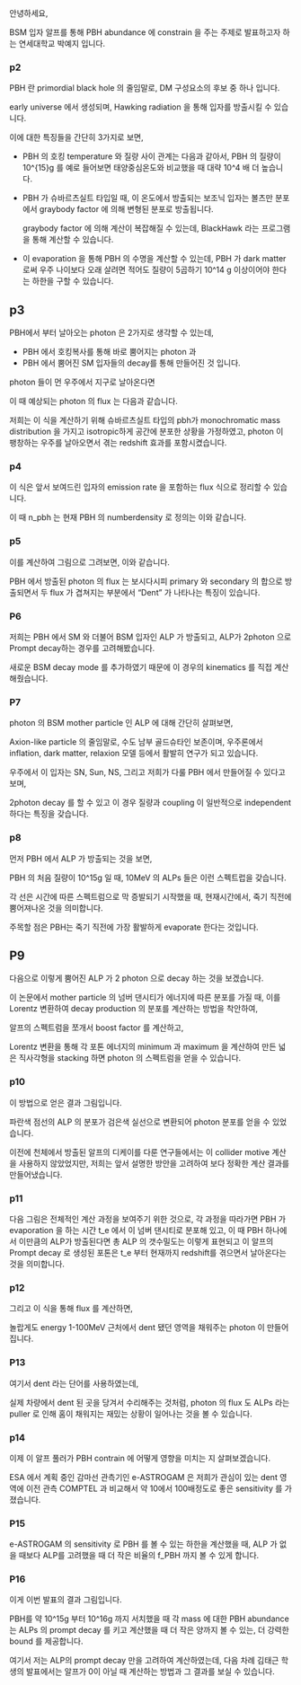 안녕하세요,

 BSM 입자 알프를 통해 PBH abundance 에 constrain 을 주는 주제로 발표하고자 하는 연세대학교 박예지 입니다.

### p2

PBH 란 primordial black hole 의 줄임말로, DM 구성요소의 후보 중 하나 입니다.

early universe 에서 생성되며, Hawking radiation 을 통해 입자를 방출시킬 수 있습니다.

이에 대한 특징들을 간단히 3가지로 보면,

- PBH 의 호킹 temperature 와 질량 사이 관계는 다음과 같아서, PBH 의 질량이 10^{15}g 를 예로 들어보면 태양중심온도와 비교했을 때 대략 10^4 배 더 높습니다.

- PBH 가 슈바르츠실트 타입일 때, 이 온도에서 방출되는 보조닉 입자는 볼츠만 분포에서 graybody factor 에 의해 변형된 분포로 방출됩니다. 

  graybody factor 에 의해 계산이 복잡해질 수 있는데, BlackHawk 라는 프로그램을 통해 계산할 수 있습니다.

- 이 evaporation 을 통해 PBH 의 수명을 계산할 수 있는데, PBH 가 dark matter 로써 우주 나이보다 오래 살려면 적어도 질량이 5곱하기 10^14 g 이상이어야 한다는 하한을 구할 수 있습니다.

## p3

PBH에서 부터 날아오는 photon 은 2가지로 생각할 수 있는데,

-  PBH 에서 호킹복사를 통해 바로 뿜어지는 photon 과
- PBH 에서 뿜어진 SM 입자들의 decay를 통해 만들어진 것 입니다.

photon 들이 먼 우주에서 지구로 날아온다면

이 때 예상되는 photon 의 flux 는 다음과 같습니다.

저희는 이 식을 계산하기 위해 슈바르츠실트 타입의 pbh가 monochromatic mass distribution 을 가지고 isotropic하게 공간에 분포한 상황을 가정하였고,  photon 이 팽창하는 우주를 날아오면서 겪는 redshift 효과를 포함시켰습니다.



### p4

이 식은 앞서 보여드린 입자의 emission rate 을 포함하는 flux 식으로 정리할 수 있습니다.

이 때 n_pbh 는 현재 PBH 의 numberdensity 로 정의는 이와 같습니다.



### p5

이를 계산하여 그림으로 그려보면, 이와 같습니다.

PBH 에서 방출된 photon 의 flux 는 보시다시피 primary 와 secondary 의 합으로 방출되면서 두 flux 가 겹쳐지는 부분에서 “Dent” 가 나타나는 특징이 있습니다.

### P6

저희는 PBH 에서 SM 와 더불어 BSM 입자인 ALP 가 방출되고, ALP가 2photon 으로 Prompt decay하는 경우를 고려해봤습니다.

새로운 BSM decay mode 를 추가하였기 때문에 이 경우의 kinematics 를 직접 계산해줬습니다. 

### P7

photon 의 BSM mother particle 인 ALP 에 대해 간단히 살펴보면,

Axion-like particle 의 줄임말로, 수도 남부 골드슈타인 보존이며, 우주론에서 inflation, dark matter, relaxion 모델 등에서 활발히 연구가 되고 있습니다.

우주에서 이 입자는 SN, Sun, NS, 그리고 저희가 다룰 PBH 에서 만들어질 수 있다고 보며, 

2photon decay 를 할 수 있고 이 경우 질량과 coupling 이 일반적으로 independent 하다는 특징을 갖습니다.

### p8

먼저 PBH 에서 ALP 가 방출되는 것을 보면,

PBH 의 처음 질량이 10^15g 일 때, 10MeV 의 ALPs 들은 이런 스펙트럽을 갖습니다.

각 선은 시간에 따른 스펙트럼으로 막 증발되기 시작했을 때, 현재시간에서, 죽기 직전에 뿜어져나온 것을 의미합니다. 

주목할 점은 PBH는 죽기 직전에 가장 활발하게 evaporate 한다는 것입니다.     

## P9

다음으로 이렇게 뿜어진 ALP 가 2 photon 으로 decay 하는 것을 보겠습니다.

이 논문에서 mother particle 의 넘버 댄시티가 에너지에 따른 분포를 가질 때, 이를 Lorentz 변환하여 decay production 의 분포를 계산하는 방법을 착안하여,

알프의 스펙트럼을 쪼개서 boost factor 를 계산하고,

Lorentz 변환을 통해 각 포톤 에너지의 minimum 과 maximum 을 계산하여 만든 넓은 직사각형을 stacking 하면 photon 의 스펙트럼을 얻을 수 있습니다.

### p10

이 방법으로 얻은 결과 그림입니다.

파란색 점선의 ALP 의 분포가 검은색 실선으로 변환되어 photon 분포를 얻을 수 있었습니다.

이전에 천체에서 방출된 알프의 디케이를 다룬 연구들에서는 이 collider motive 계산을 사용하지 않았었지만, 저희는 앞서 설명한 방안을 고려하여 보다 정확한 계산 결과를 만들어냈습니다.



### p11

다음 그림은 전체적인 계산 과정을 보여주기 위한 것으로, 각 과정을 따라가면 PBH 가 evaporation 을 하는 시간 t_e 에서 이 넘버 댄시티로 분포해 있고, 이 때 PBH 하나에서 이만큼의 ALP가 방출된다면 총 ALP 의 갯수밀도는 이렇게 표현되고 이 알프의 Prompt decay 로 생성된 포톤은 t_e 부터 현재까지 redshift를 겪으면서 날아온다는 것을 의미합니다.

### p12

그리고 이 식을 통해 flux 를 계산하면, 

놀랍게도 energy 1-100MeV 근처에서 dent 됐던 영역을  채워주는 photon 이 만들어집니다.

### P13

  여기서 dent 라는 단어를 사용하였는데, 

실제 차량에서 dent 된 곳을 당겨서 수리해주는 것처럼, photon 의 flux 도 ALPs 라는 puller 로 인해 홈이 채워지는 재밌는 상황이 일어나는 것을 볼 수 있습니다.

### p14

이제 이 알프 풀러가 PBH contrain 에 어떻게 영향을 미치는 지 살펴보겠습니다.

ESA 에서 계획 중인 감마선 관측기인 e-ASTROGAM 은 저희가 관심이 있는 dent 영역에 이전 관측 COMPTEL 과 비교해서 약 10에서 100배정도로 좋은 sensitivity 를 가졌습니다.

### P15

e-ASTROGAM 의 sensitivity 로 PBH 를 볼 수 있는 하한을 계산했을 때, ALP 가 없을 때보다 ALP를 고려했을 때 더 작은 비율의 f_PBH 까지 볼 수 있게 합니다.

### P16

이게 이번 발표의 결과 그림입니다.

PBH를 약 10^15g 부터 10^16g 까지 서치했을 때 각 mass 에 대한 PBH abundance 는 ALPs 의 prompt decay 를 키고 계산했을 때 더 작은 양까지 볼 수 있는, 더 강력한 bound 를 제공합니다. 

여기서 저는 ALP의 prompt decay 만을 고려하여 계산하였는데, 다음 차례 김태근 학생의 발표에서는 알프가 0이 아닐 때 계산하는 방법과 그 결과를 보실 수 있습니다.

​     